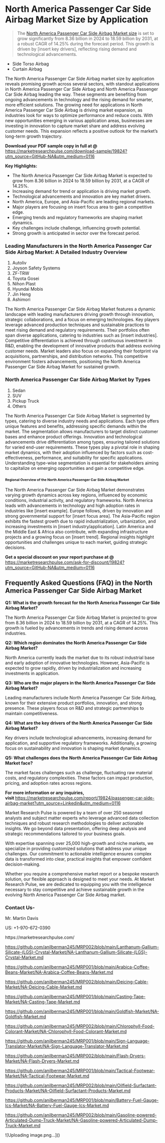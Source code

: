 <h1>North America Passenger Car Side Airbag Market&nbsp;Size by Application</h1><blockquote><p>The <a href="https://marketresearchpulse.com/download-sample/19824?utm_source=GitHub-NA&amp;utm_medium=0116">North America Passenger Car Side Airbag Market size</a> is set to grow significantly from 8.36 billion in 2024 to 18.59 billion by 2031, at a robust CAGR of 14.25% during the forecast period. This growth is driven by [insert key drivers], reflecting rising demand and technological advancements.</p></blockquote><ul><li>Side Torso Airbag<li> Curtain Airbag</li></ul><p>The North America Passenger Car Side Airbag market size by application reveals promising growth across several sectors, with standout applications in North America Passenger Car Side Airbag and North America Passenger Car Side Airbag leading the way. These segments are benefiting from ongoing advancements in technology and the rising demand for smarter, more efficient solutions. The growing need for applications in North America Passenger Car Side Airbag is driving market expansion, as industries look for ways to optimize performance and reduce costs. With new opportunities emerging in various application areas, businesses are investing in innovation to capture market share and address evolving customer needs. This expansion reflects a positive outlook for the market’s long-term growth trajectory.</p><p><strong>Download your PDF sample copy in full at @ </strong><a href="https://marketresearchpulse.com/download-sample/19824?utm_source=GitHub-NA&amp;utm_medium=0116">https://marketresearchpulse.com/download-sample/19824?utm_source=GitHub-NA&amp;utm_medium=0116</a></p><p><strong>Key Highlights: </strong></p><ul><li>The North America Passenger Car Side Airbag Market is expected to grow from 8.36 billion in 2024 to 18.59 billion by 2031, at a CAGR of 14.25%.</li><li>Increasing demand for trend or application is driving market growth.</li><li>Technological advancements and innovation are key market drivers.</li><li>North America, Europe, and Asia-Pacific are leading regional markets.</li><li>Major players are focusing on insert focus area to gain a competitive edge.</li><li>Emerging trends and regulatory frameworks are shaping market dynamics.</li><li>Key challenges include challenge, influencing growth potential.</li><li>Strong growth is anticipated in sector over the forecast period.</li></ul><h3>Leading Manufacturers in the North America Passenger Car Side Airbag Market: A Detailed Industry Overview</h3><ol><li>Autoliv</li><li>Joyson Safety Systems</li><li>ZF-TRW</li><li>Toyota Gosei</li><li>Nihon Plast</li><li>Hyundai Mobis</li><li>Jin Heng</li><li>Ashimori</li></ol><div class="flex max-w-full flex-col flex-grow"><div class="min-h-8 text-message flex w-full flex-col items-end gap-2 whitespace-normal break-words [.text-message+&amp;]:mt-5" dir="auto" data-message-author-role="assistant" data-message-id="fd8432e4-4910-450d-b182-61b7bfb0a01f" data-message-model-slug="gpt-4o"><div class="flex w-full flex-col gap-1 empty:hidden first:pt-[3px]"><div class="markdown prose w-full break-words dark:prose-invert light"><p>The North America Passenger Car Side Airbag Market features a dynamic landscape with leading manufacturers driving growth through innovation, strategic collaborations, and a focus on emerging technologies. Key players leverage advanced production techniques and sustainable practices to meet rising demand and regulatory requirements. Their portfolios often span diverse applications, catering to industries such as [insert industries]. Competitive differentiation is achieved through continuous investment in R&amp;D, enabling the development of innovative products that address evolving customer needs. Market leaders also focus on expanding their footprint via acquisitions, partnerships, and distribution networks. This competitive environment fosters advancements, positioning the North America Passenger Car Side Airbag Market for sustained growth.</p></div></div></div></div><h3>North America Passenger Car Side Airbag Market by Types</h3><ol><li>Sedan<li> SUV<li> Pickup Truck<li> Others</li></ol><div class="flex max-w-full flex-col flex-grow"><div class="min-h-8 text-message flex w-full flex-col items-end gap-2 whitespace-normal break-words [.text-message+&amp;]:mt-5" dir="auto" data-message-author-role="assistant" data-message-id="084470be-0bb7-4664-bddf-5156b4f41249" data-message-model-slug="gpt-4o-mini"><div class="flex w-full flex-col gap-1 empty:hidden first:pt-[3px]"><div class="markdown prose w-full break-words dark:prose-invert light"><p>The North America Passenger Car Side Airbag Market is segmented by types, catering to diverse industry needs and applications. Each type offers unique features and benefits, addressing specific demands within the market. The segmentation allows manufacturers to target distinct customer bases and enhance product offerings. Innovation and technological advancements drive differentiation among types, ensuring tailored solutions for varied end-user requirements. These types play a pivotal role in shaping market dynamics, with their adoption influenced by factors such as cost-effectiveness, performance, and suitability for specific applications. Understanding type-wise segmentation is essential for stakeholders aiming to capitalize on emerging opportunities and gain a competitive edge.</p></div></div></div></div><h3><span style="font-size: 11px;">Regional Overview of the North America Passenger Car Side Airbag Market</span></h3><div class="flex max-w-full flex-col flex-grow"><div class="min-h-8 text-message flex w-full flex-col items-end gap-2 whitespace-normal break-words [.text-message+&amp;]:mt-5" dir="auto" data-message-author-role="assistant" data-message-id="e9038762-ce64-4e30-91c9-9bd413514231" data-message-model-slug="gpt-4o-mini"><div class="flex w-full flex-col gap-1 empty:hidden first:pt-[3px]"><div class="markdown prose w-full break-words dark:prose-invert light"><p>The North America Passenger Car Side Airbag Market demonstrates varying growth dynamics across key regions, influenced by economic conditions, industrial activity, and regulatory frameworks. North America leads with advancements in technology and high adoption rates in industries like [insert example]. Europe follows, driven by innovation and strong governmental support for [insert focus area]. The Asia-Pacific region exhibits the fastest growth due to rapid industrialization, urbanization, and increasing investments in [insert industry/application]. Latin America and the Middle East &amp; Africa also contribute, with expanding infrastructure projects and a growing focus on [insert trend]. Regional insights highlight opportunities and challenges unique to each market, guiding strategic decisions.</p></div></div></div></div><p><strong>Get a special discount on your report purchase at @ </strong><a href="https://marketresearchpulse.com/ask-for-discount/19824?utm_source=GitHub-NA&amp;utm_medium=0116">https://marketresearchpulse.com/ask-for-discount/19824?utm_source=GitHub-NA&amp;utm_medium=0116</a></p><h2>Frequently Asked Questions (FAQ) in the North America Passenger Car Side Airbag Market</h2><p><strong>Q1: What is the growth forecast for the North America Passenger Car Side Airbag Market?</strong></p><p>The North America Passenger Car Side Airbag Market is projected to grow from 8.36 billion in 2024 to 18.59 billion by 2031, at a CAGR of 14.25%. This growth is fueled by advancements in trends and rising demand across industries.</p><p><strong>Q2: Which region dominates the North America Passenger Car Side Airbag Market?</strong></p><p>North America currently leads the market due to its robust industrial base and early adoption of innovative technologies. However, Asia-Pacific is expected to grow rapidly, driven by industrialization and increasing investments in application.</p><p><strong>Q3: Who are the major players in the North America Passenger Car Side Airbag Market?</strong></p><p>Leading manufacturers include North America Passenger Car Side Airbag, known for their extensive product portfolios, innovation, and strong presence. These players focus on R&amp;D and strategic partnerships to maintain competitiveness.</p><p><strong>Q4: What are the key drivers of the North America Passenger Car Side Airbag Market?</strong></p><p>Key drivers include technological advancements, increasing demand for application, and supportive regulatory frameworks. Additionally, a growing focus on sustainability and innovation is shaping market dynamics.</p><p><strong>Q5: What challenges does the North America Passenger Car Side Airbag Market face?</strong></p><p>The market faces challenges such as challenge, fluctuating raw material costs, and regulatory complexities. These factors can impact production, pricing, and adoption rates across regions.</p><p><strong>For more information or any inquiries, visit&nbsp;</strong><a href="https://marketresearchpulse.com/report/19824/passenger-car-side-airbag-market?utm_source=Linkedin&utm_medium=0116">https://marketresearchpulse.com/report/19824/passenger-car-side-airbag-market?utm_source=Linkedin&utm_medium=0116</a></p><p>Market Research Pulse is powered by a team of over 250 seasoned analysts and subject matter experts who leverage advanced data collection techniques and robust research methodologies to deliver actionable insights. We go beyond data presentation, offering deep analysis and strategic recommendations tailored to your business goals.</p><p>With expertise spanning over 25,000 high-growth and niche markets, we specialize in providing customized solutions that address your unique challenges. Our commitment to actionable intelligence ensures complex data is transformed into clear, practical insights that empower confident decision-making.</p><p>Whether you require a comprehensive market report or a bespoke research solution, our flexible approach is designed to meet your needs. At Market Research Pulse, we are dedicated to equipping you with the intelligence necessary to stay competitive and achieve sustainable growth in the evolving North America Passenger Car Side Airbag market.</p><h3><strong>Contact Us-</strong></h3><p>Mr. Martin Davis</p><p>US: +1-970-672-0390</p><p>https://marketresearchpulse.com/</p><p><a href="https://github.com/anilberman245/MRP002/blob/main/Lanthanum-Gallium-Silicate-(LGS)-Crystal-Market/NA-Lanthanum-Gallium-Silicate-(LGS)-Crystal-Market.md">https://github.com/anilberman245/MRP002/blob/main/Lanthanum-Gallium-Silicate-(LGS)-Crystal-Market/NA-Lanthanum-Gallium-Silicate-(LGS)-Crystal-Market.md</a></p><p><a href="https://github.com/anilberman245/MRP001/blob/main/Arabica-Coffee-Beans-Market/NA-Arabica-Coffee-Beans-Market.md">https://github.com/anilberman245/MRP001/blob/main/Arabica-Coffee-Beans-Market/NA-Arabica-Coffee-Beans-Market.md</a></p><p><a href="https://github.com/anilberman245/MRP002/blob/main/Deicing-Cable-Market/NA-Deicing-Cable-Market.md">https://github.com/anilberman245/MRP002/blob/main/Deicing-Cable-Market/NA-Deicing-Cable-Market.md</a></p><p><a href="https://github.com/anilberman245/MRP001/blob/main/Casting-Tape-Market/NA-Casting-Tape-Market.md">https://github.com/anilberman245/MRP001/blob/main/Casting-Tape-Market/NA-Casting-Tape-Market.md</a></p><p><a href="https://github.com/anilberman245/MRP001/blob/main/Goldfish-Market/NA-Goldfish-Market.md">https://github.com/anilberman245/MRP001/blob/main/Goldfish-Market/NA-Goldfish-Market.md</a></p><p><a href="https://github.com/anilberman245/MRP002/blob/main/Chlorophyll-Food-Colorant-Market/NA-Chlorophyll-Food-Colorant-Market.md">https://github.com/anilberman245/MRP002/blob/main/Chlorophyll-Food-Colorant-Market/NA-Chlorophyll-Food-Colorant-Market.md</a></p><p><a href="https://github.com/anilberman245/MRP001/blob/main/Sign-Language-Translator-Market/NA-Sign-Language-Translator-Market.md">https://github.com/anilberman245/MRP001/blob/main/Sign-Language-Translator-Market/NA-Sign-Language-Translator-Market.md</a></p><p><a href="https://github.com/anilberman245/MRP002/blob/main/Flash-Dryers-Market/NA-Flash-Dryers-Market.md">https://github.com/anilberman245/MRP002/blob/main/Flash-Dryers-Market/NA-Flash-Dryers-Market.md</a></p><p><a href="https://github.com/anilberman245/MRP001/blob/main/Tactical-Footwear-Market/NA-Tactical-Footwear-Market.md">https://github.com/anilberman245/MRP001/blob/main/Tactical-Footwear-Market/NA-Tactical-Footwear-Market.md</a></p><p><a href="https://github.com/anilberman245/MRP002/blob/main/Oilfield-Surfactant-Products-Market/NA-Oilfield-Surfactant-Products-Market.md">https://github.com/anilberman245/MRP002/blob/main/Oilfield-Surfactant-Products-Market/NA-Oilfield-Surfactant-Products-Market.md</a></p><p><a href="https://github.com/anilberman245/MRP001/blob/main/Battery-Fuel-Gauge-Ics-Market/NA-Battery-Fuel-Gauge-Ics-Market.md">https://github.com/anilberman245/MRP001/blob/main/Battery-Fuel-Gauge-Ics-Market/NA-Battery-Fuel-Gauge-Ics-Market.md</a></p><p><a href="https://github.com/anilberman245/MRP002/blob/main/Gasoline-powered-Articulated-Dump-Truck-Market/NA-Gasoline-powered-Articulated-Dump-Truck-Market.md">https://github.com/anilberman245/MRP002/blob/main/Gasoline-powered-Articulated-Dump-Truck-Market/NA-Gasoline-powered-Articulated-Dump-Truck-Market.md</a></p>
![Uploading image.png…]()
